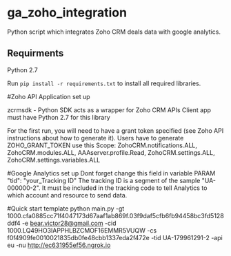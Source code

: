 # ga_zoho_integration
Python script which integrates Zoho CRM deals data with google analytics.

## Requirments

Python 2.7

Run `pip install -r requirements.txt` to install all required libraries.

#Zoho API Application set up

zcrmsdk - Python SDK acts as a wrapper for Zoho CRM APIs
Client app must have Python 2.7 for this library

For the first run, you will need to have a grant token specified (see Zoho API instructions about how to generate it).
Users have to generate ZOHO_GRANT_TOKEN use this Scope:
ZohoCRM.notifications.ALL, ZohoCRM.modules.ALL, AAAserver.profile.Read, ZohoCRM.settings.ALL, ZohoCRM.settings.variables.ALL

#Google Analytics set up
Dont forget change this field in variable PARAM
"tid": "your_Tracking ID"
The tracking ID  is a segment of the sample "UA-000000-2".
It must be included in the tracking code to tell Analytics to which account and resource to send data.

#Quick start template
python main.py -gt 1000.cfa0885cc71f4047173d67aaf1ab869f.03f9daf5cfb6fb94458bc3fd5128ddf4 -e bear.victor28@gmail.com -cid 1000.LQ49HO3IAPPHLBZCMOF16EMMR5VUQW -cs f0f4909fe0010021835db0fe48cbb1337eda2f472e -tid UA-179961291-2 -api eu -nu http://ec631955ef56.ngrok.io
